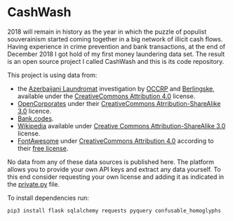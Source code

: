 # CashWash
2018 will remain in history as the year in which the puzzle of populist souverainism started coming together in a big network of illicit cash flows. Having experience in crime prevention and bank transactions, at the end of December 2018 I got hold of my first money laundering data set. The result is an open source project I called CashWash and this is its code repository.

This project is using data from:

* the [Azerbaijani Laundromat](https://www.occrp.org/en/azerbaijanilaundromat/) investigation by [OCCRP](https://occrp.org) and [Berlingske](https://www.berlingske.dk), available under the [CreativeCommons Attribution 4.0](https://creativecommons.org/licenses/by/4.0/) license.
* [OpenCorporates](https://opencorporates.com) under their [CreativeCommons Atrribution-ShareAlike 3.0](https://creativecommons.org/licenses/by-sa/3.0/) licence.
* [Bank.codes](https://bank.codes).
* [Wikipedia](https://wikipedia.org/) available under [ Creative Commons Attribution-ShareAlike 3.0](https://en.wikipedia.org/wiki/Wikipedia:Text_of_Creative_Commons_Attribution-ShareAlike_3.0_Unported_License) license.
* [FontAwesome](http://fontawesome.com/) under [CreativeCommons Attribution 4.0](https://creativecommons.org/licenses/by/4.0/) according to their [free license](https://fontawesome.com/license/free).

No data from any of these data sources is published here. The platform allows you to provide your own API keys and extract any data yourself. To this end consider requesting your own license and adding it as indicated in the [private.py](https://github.com/mapto/CashWash/blob/master/private.py) file.

To install dependencies run:

    pip3 install flask sqlalchemy requests pyquery confusable_homoglyphs
    
    

